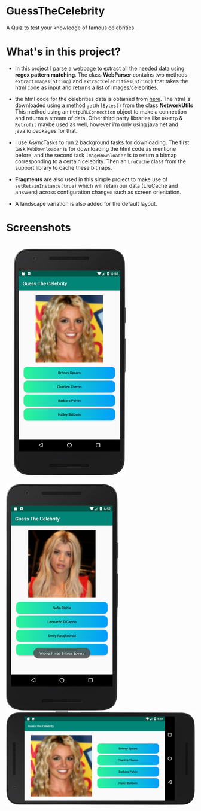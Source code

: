 # GuessTheCelebrity
A Quiz to test your knowledge of famous celebrities.


# What's in this project?
- In this project I parse a webpage to extract all the needed data using <b>regex pattern matching</b>. The class <b>WebParser</b> contains two methods <code>extractImages(String)</code> and <code>extractCelebrities(String)</code> that takes the html code as input and returns a list of images/celebrities.

- the html code for the celebrities data is obtained from <a href="http://www.posh24.se/kandisar">here</a>. The html is downloaded using a method <code>getUrlBytes()</code> from the class <b>NetworkUtils</b>
This method using an <code>HttpURLConnection</code> object to make a connection and returns a stream of data. Other third party libraries like <code>OkHttp</code> & <code>Retrofit</code> maybe used as well, however i'm only using java.net and java.io packages for that.


- I use AsyncTasks to run 2 background tasks for downloading. The first task <code>WebDownloader</code> is for downloading the html code as mentione before, and the second task <code>ImageDownloader</code> is to return a bitmap corresponding to a certain celebrity. Then an <code>LruCache</code> class from the support library to cache these bitmaps. 

- <b>Fragments</b> are also used in this simple project to make use of <code>setRetainInstance(true)</code> which will retain our data (LruCache and answers) across configuration changes such as screen orientation.

- A landscape variation is also added for the default layout.


# Screenshots
<img src="portrait1.png" width="300" style="margin:20px"/>        <img src="portrait2.png" width="300"/>
<br/>
<img src="landscape.png" width="600"/>
